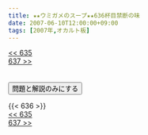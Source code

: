 ```yaml
---
title: ★★ウミガメのスープ★★636杯目禁断の味
date: 2007-06-10T12:00:00+09:00
tags: [2007年,オカルト板]
---
```

<div class="th_left"><a href="../635"><< 635</a></div>
<div class="th_right"><a href="../637">637 >></a></div>
<br><br>
<script src="../../js/cupsoup.js"></script>
<form>
<input type="button" value="問題と解説のみにする" onClick="toggleCupsoup()">
</form>
{{< 636 >}}
<div class="th_left"><a href="../635"><< 635</a></div>
<div class="th_right"><a href="../637">637 >></a></div>